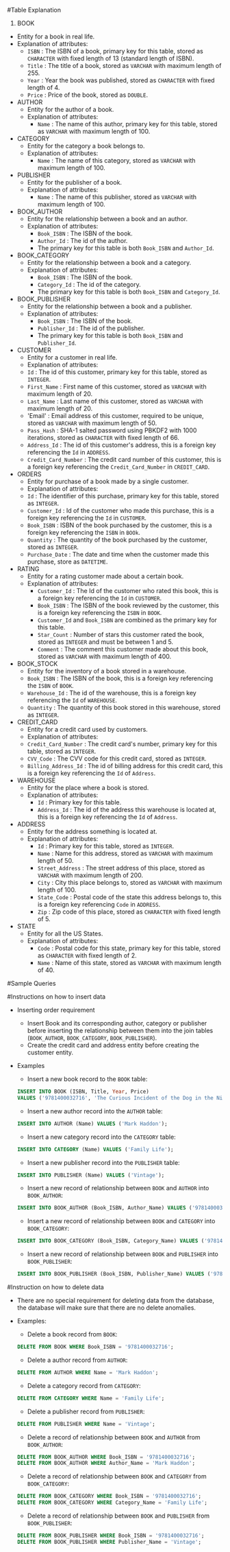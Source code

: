 #Table Explanation
1. BOOK
  - Entity for a book in real life.
  - Explanation of attributes:
    - `ISBN` : The ISBN of a book, primary key for this table, stored as `CHARACTER` with fixed length of 13 (standard length of ISBN).
    - `Title` : The title of a book, stored as `VARCHAR` with maximum length of 255.
    - `Year` : Year the book was published, stored as `CHARACTER` with fixed length of 4.
    - `Price` : Price of the book, stored as `DOUBLE`.
- AUTHOR
  - Entity for the author of a book.
  - Explanation of attributes:
    - `Name` : The name of this author, primary key for this table, stored as `VARCHAR` with maximum length of 100.
- CATEGORY
  - Entity for the category a book belongs to.
  - Explanation of attributes:
    - `Name` : The name of this category, stored as `VARCHAR` with maximum length of 100.
- PUBLISHER
  - Entity for the publisher of a book.
  - Explanation of attributes:
    - `Name` : The name of this publisher, stored as `VARCHAR` with maximum length of 100.
- BOOK_AUTHOR
  - Entity for the relationship between a book and an author.
  - Explanation of attributes:
    - `Book_ISBN` : The ISBN of the book.
    - `Author_Id` : The id of the author.
    - The primary key for this table is both `Book_ISBN` and `Author_Id`.
- BOOK_CATEGORY
  - Entity for the relationship between a book and a category.
  - Explanation of attributes:
    - `Book_ISBN` : The ISBN of the book.
    - `Category_Id` : The id of the category.
    - The primary key for this table is both `Book_ISBN` and `Category_Id`.
- BOOK_PUBLISHER
  - Entity for the relationship between a book and a publisher.
  - Explanation of attributes:
    - `Book_ISBN` : The ISBN of the book.
    - `Publisher_Id` : The id of the publisher.
    - The primary key for this table is both `Book_ISBN` and `Publisher_Id`.
- CUSTOMER
  - Entity for a customer in real life.
  - Explanation of attributes:
   - `Id` : The id of this customer, primary key for this table, stored as `INTEGER`.
   - `First_Name` : First name of this customer, stored as `VARCHAR` with maximum length of 20.
   - `Last_Name` : Last name of this customer, stored as `VARCHAR` with maximum length of 20.
   - 'Email' : Email address of this customer, required to be unique, stored as `VARCHAR` with maximum length of 50.
   - `Pass_Hash` : SHA-1 salted password using PBKDF2 with 1000 iterations, stored as `CHARACTER` with fixed length of 66.
   - `Address_Id` : The id of this customer's address, this is a foreign key referencing the `Id` in `ADDRESS`.
   - `Credit_Card_Number` : The credit card number of this customer, this is a foreign key referencing the `Credit_Card_Number` in `CREDIT_CARD`.
- ORDERS
  - Entity for purchase of a book made by a single customer.
  - Explanation of attributes:
   - `Id` : The identifier of this purchase, primary key for this table, stored as `INTEGER`.
   - `Customer_Id` : Id of the customer who made this purchase, this is a foreign key referencing the `Id` in `CUSTOMER`.
   - `Book_ISBN` : ISBN of the book purchased by the customer, this is a foreign key referencing the `ISBN` in `BOOk`.
   - `Quantity` : The quantity of the book purchased by the customer, stored as `INTEGER`.
   - `Purchase_Date` : The date and time when the customer made this purchase, store as `DATETIME`.
- RATING
  - Entity for a rating customer made about a certain book.
  - Explanation of attributes:
    - `Customer_Id` : The Id of the customer who rated this book, this is a foreign key referencing the `Id` in `CUSTOMER`.
    - `Book_ISBN` : The ISBN of the book reviewed by the customer, this is a foreign key referencing the `ISBN` in `BOOK`.
    - `Customer_Id` and `Book_ISBN` are combined as the primary key for this table.
    - `Star_Count` : Number of stars this customer rated the book, stored as `INTEGER` and must be between 1 and 5.
    - `Comment` : The comment this customer made about this book, stored as `VARCHAR` with maximum length of 400.
- BOOK_STOCK
  - Entity for the inventory of a book stored in a warehouse.
  - `Book_ISBN` : The ISBN of the book, this is a foreign key referencing the `ISBN` of `BOOK`.
  - `Warehouse_Id` : The id of the warehouse, this is a foreign key referencing the `Id` of `WAREHOUSE`.
  - `Quantity` : The quantity of this book stored in this warehouse, stored as `INTEGER`.
- CREDIT_CARD
  - Entity for a credit card used by customers.
  - Explanation of attributes:
   - `Credit_Card_Number` : The credit card's number, primary key for this table, stored as `INTEGER`.
   - `CVV_Code` : The CVV code for this credit card, stored as `INTEGER`.
   - `Billing_Address_Id` : The id of billing address for this credit card, this is a foreign key referencing the `Id` of `Address`.
- WAREHOUSE
  - Entity for the place where a book is stored.
  - Explanation of attributes:
    - `Id` : Primary key for this table.
    - `Address_Id` : The id of the address this warehouse is located at, this is a foreign key referencing the `Id` of `Address`.
- ADDRESS
  - Entity for the address something is located at.
  - Explanation of attributes:
    - `Id` : Primary key for this table, stored as `INTEGER`.
    - `Name` : Name for this address, stored as `VARCHAR` with maximum length of 50.
    - `Street_Address` : The street address of this place, stored as `VARCHAR` with maximum length of 200.
    - `City` : City this place belongs to, stored as `VARCHAR` with maximum length of 100.
    - `State_Code` : Postal code of the state this address belongs to, this is a foreign key referencing `Code` in `ADDRESS`.
    - `Zip` : Zip code of this place, stored as `CHARACTER` with fixed length of 5.
- STATE
  - Entity for all the US States.
  - Explanation of attributes:
    - `Code` : Postal code for this state, primary key for this table, stored as `CHARACTER` with fixed length of 2.
    - `Name` : Name of this state, stored as `VARCHAR` with maximum length of 40.

#Sample Queries

#Instructions on how to insert data
- Inserting order requirement
  - Insert Book and its corresponding author, category or publisher before inserting the relationship between them into the join tables (`BOOK_AUTHOR`, `BOOK_CATEGORY`,  `BOOK_PUBLISHER`).
  - Create the credit card and address entity before creating the customer entity.
- Examples
  - Insert a new book record to the `BOOK` table:
  ```sql
  INSERT INTO BOOK (ISBN, Title, Year, Price)
  VALUES ('9781400032716', 'The Curious Incident of the Dog in the Night-Time', '2003', 7.68);
  ```
  - Insert a new author record into the `AUTHOR` table:
  ```sql
  INSERT INTO AUTHOR (Name) VALUES ('Mark Haddon');
  ```
  - Insert a new category record into the `CATEGORY` table:
  ```sql
  INSERT INTO CATEGORY (Name) VALUES ('Family Life');
  ```
  - Insert a new publisher record into the `PUBLISHER` table:
  ```sql
  INSERT INTO PUBLISHER (Name) VALUES ('Vintage');
  ```
  - Insert a new record of relationship between `BOOK` and `AUTHOR` into `BOOK_AUTHOR`:
  ```sql
  INSERT INTO BOOK_AUTHOR (Book_ISBN, Author_Name) VALUES ('9781400032716', 'Mark Haddon');
  ```
  - Insert a new record of relationship between `BOOK` and `CATEGORY` into `BOOK_CATEGORY`:
  ```sql
  INSERT INTO BOOK_CATEGORY (Book_ISBN, Category_Name) VALUES ('9781400032716', 'Family Life');
  ```

  - Insert a new record of relationship between `BOOK` and `PUBLISHER` into `BOOK_PUBLISHER`:
  ```sql
  INSERT INTO BOOK_PUBLISHER (Book_ISBN, Publisher_Name) VALUES ('9781400032716', 'Vintage');
  ```

#Instruction on how to delete data
- There are no special requirement for deleting data from the database, the database will make sure that there are no delete anomalies.
- Examples:
    - Delete a book record from `BOOK`:
    ```sql
    DELETE FROM BOOK WHERE Book_ISBN = '9781400032716';
    ```

    - Delete a author record from `AUTHOR`:
    ```sql
    DELETE FROM AUTHOR WHERE Name = 'Mark Haddon';
    ```

    - Delete a category record from `CATEGORY`:
    ```sql
    DELETE FROM CATEGORY WHERE Name = 'Family Life';
    ```

    - Delete a publisher record from `PUBLISHER`:
    ```sql
    DELETE FROM PUBLISHER WHERE Name = 'Vintage';
    ```

    - Delete a record of relationship between `BOOK` and `AUTHOR` from `BOOK_AUTHOR`:
    ```sql
    DELETE FROM BOOK_AUTHOR WHERE Book_ISBN = '9781400032716';
    DELETE FROM BOOK_AUTHOR WHERE Author_Name = 'Mark Haddon';
    ```
    - Delete a record of relationship between `BOOK` and `CATEGORY` from `BOOK_CATEGORY`:
    ```sql
    DELETE FROM BOOK_CATEGORY WHERE Book_ISBN = '9781400032716';
    DELETE FROM BOOK_CATEGORY WHERE Category_Name = 'Family Life';
    ```

    - Delete a record of relationship between `BOOK` and `PUBLISHER` from `BOOK_PUBLISHER`:
    ```sql
    DELETE FROM BOOK_PUBLISHER WHERE Book_ISBN = '9781400032716';
    DELETE FROM BOOK_PUBLISHER WHERE Publisher_Name = 'Vintage';
    ```
